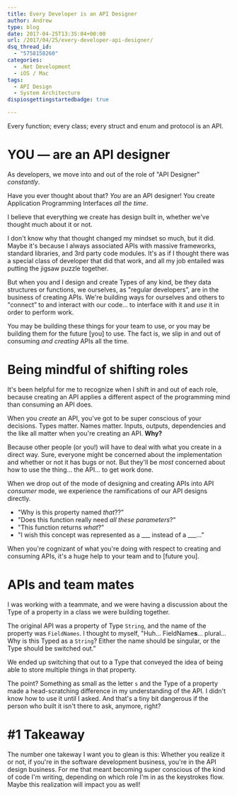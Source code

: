 ```yaml
---
title: Every Developer is an API Designer
author: Andrew
type: blog
date: 2017-04-25T13:35:04+00:00
url: /2017/04/25/every-developer-api-designer/
dsq_thread_id:
  - "5758158260"
categories:
  - .Net Development
  - iOS / Mac
tags:
  - API Design
  - System Architecture
dispiosgettingstartedbadge: true

---
```

Every function; every class; every struct and enum and protocol is an API.

# YOU &#8212; are an API designer

As developers, we move into and out of the role of "API Designer&#8221; _constantly_.

Have you ever thought about that? _You_ are an API designer! You create Application Programming Interfaces _all the time_.

I believe that everything we create has design built in, whether we've thought much about it or not.

I don't know why that thought changed my mindset so much, but it did. Maybe it's because I always associated APIs with massive frameworks, standard libraries, and 3rd party code modules. It's as if I thought there was a special class of developer that did that work, and all my job entailed was putting the jigsaw puzzle together.

But when you and I design and create Types of any kind, be they data structures or functions, we ourselves, as "regular developers&#8221;, are in the business of creating APIs. We're building ways for ourselves and others to "connect&#8221; to and interact with our code&#8230; to interface with it and _use_ it in order to perform work.

You may be building these things for your team to use, or you may be building them for the future [you] to use. The fact is, we slip in and out of consuming _and creating_ APIs all the time.

# Being mindful of shifting roles

It's been helpful for me to recognize when I shift in and out of each role, because creating an API applies a different aspect of the programming mind than consuming an API does.

When you _create_ an API, you've got to be super conscious of your decisions. Types matter. Names matter. Inputs, outputs, dependencies and the like all matter when you're creating an API. **Why?**

Because other people (or you!) will have to deal with what you create in a direct way. Sure, everyone might be concerned about the implementation and whether or not it has bugs or not. But they'll be _most_ concerned about how to use the thing&#8230; the API&#8230; to get work done.

When we drop out of the mode of designing and creating APIs into API _consumer_ mode, we experience the ramifications of our API designs directly.

  * "Why is this property named _that_??&#8221;
  * "Does this function really need _all these parameters_?&#8221;
  * "This function returns _what_?&#8221;
  * "I wish this concept was represented as a \___ instead of a \___&#8230;&#8221;

When you're cognizant of what you're doing with respect to creating and consuming APIs, it's a huge help to your team and to [future you].

# APIs and team mates

I was working with a teammate, and we were having a discussion about the Type of a property in a class we were building together.

The original API was a property of Type `String`, and the name of the property was `FieldNames`. I thought to myself, "Huh&#8230; FieldName**s**&#8230; plural&#8230; Why is this Typed as a `String`? Either the name should be singular, or the Type should be switched out.&#8221;

We ended up switching that out to a Type that conveyed the idea of being able to store multiple things in that property.

The point? Something as small as the letter `s` and the Type of a property made a head-scratching difference in my understanding of the API. I didn't know how to use it until I asked. And that's a tiny bit dangerous if the person who built it isn't there to ask, anymore, right?

# #1 Takeaway

The number one takeway I want you to glean is this: Whether you realize it or not, if you're in the software development business, you're in the API design business. For me that meant becoming super conscious of the kind of code I'm writing, depending on which role I'm in as the keystrokes flow. Maybe this realization will impact you as well!